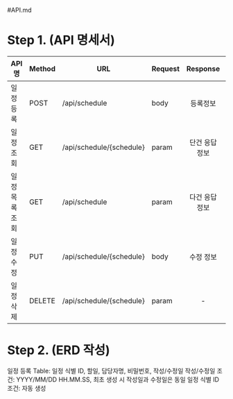 #API.md

# Step 1. (API 명세서)

| API 명    | Method | URL                      | Request | Response |    상태코드    | 
|----------|--------|--------------------------|---------|:--------:|:----------:|
| 일정 등록    | POST   | /api/schedule            | body    |   등록정보   | 200: 정상 등록 |
| 일정 조회    | GET    | /api/schedule/{schedule} | param   | 단건 응답 정보 | 200: 정상 조회 |
| 일정 목록 조회 | GET    | /api/schedule            | param   | 다건 응답 정보 | 200: 정상 조회 |
| 일정 수정    | PUT    | /api/schedule/{schedule}      | body    |  수정 정보   | 200: 정상 수정 |
| 일정 삭제    | DELETE | /api/schedule/{schedule}      | param   |    -     | 200: 정상 삭제 |


# Step 2. (ERD 작성)
일정 등록 Table: 일정 식별 ID, 할일, 담당자명, 비밀번호, 작성/수정일
작성/수정일 조건: YYYY/MM/DD HH.MM.SS, 최초 생성 시 작성일과 수정일은 동일
일정 식별 ID 조건: 자동 생성

